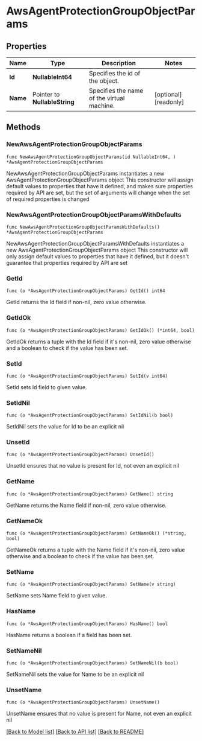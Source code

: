 # AwsAgentProtectionGroupObjectParams

## Properties

Name | Type | Description | Notes
------------ | ------------- | ------------- | -------------
**Id** | **NullableInt64** | Specifies the id of the object. | 
**Name** | Pointer to **NullableString** | Specifies the name of the virtual machine. | [optional] [readonly] 

## Methods

### NewAwsAgentProtectionGroupObjectParams

`func NewAwsAgentProtectionGroupObjectParams(id NullableInt64, ) *AwsAgentProtectionGroupObjectParams`

NewAwsAgentProtectionGroupObjectParams instantiates a new AwsAgentProtectionGroupObjectParams object
This constructor will assign default values to properties that have it defined,
and makes sure properties required by API are set, but the set of arguments
will change when the set of required properties is changed

### NewAwsAgentProtectionGroupObjectParamsWithDefaults

`func NewAwsAgentProtectionGroupObjectParamsWithDefaults() *AwsAgentProtectionGroupObjectParams`

NewAwsAgentProtectionGroupObjectParamsWithDefaults instantiates a new AwsAgentProtectionGroupObjectParams object
This constructor will only assign default values to properties that have it defined,
but it doesn't guarantee that properties required by API are set

### GetId

`func (o *AwsAgentProtectionGroupObjectParams) GetId() int64`

GetId returns the Id field if non-nil, zero value otherwise.

### GetIdOk

`func (o *AwsAgentProtectionGroupObjectParams) GetIdOk() (*int64, bool)`

GetIdOk returns a tuple with the Id field if it's non-nil, zero value otherwise
and a boolean to check if the value has been set.

### SetId

`func (o *AwsAgentProtectionGroupObjectParams) SetId(v int64)`

SetId sets Id field to given value.


### SetIdNil

`func (o *AwsAgentProtectionGroupObjectParams) SetIdNil(b bool)`

 SetIdNil sets the value for Id to be an explicit nil

### UnsetId
`func (o *AwsAgentProtectionGroupObjectParams) UnsetId()`

UnsetId ensures that no value is present for Id, not even an explicit nil
### GetName

`func (o *AwsAgentProtectionGroupObjectParams) GetName() string`

GetName returns the Name field if non-nil, zero value otherwise.

### GetNameOk

`func (o *AwsAgentProtectionGroupObjectParams) GetNameOk() (*string, bool)`

GetNameOk returns a tuple with the Name field if it's non-nil, zero value otherwise
and a boolean to check if the value has been set.

### SetName

`func (o *AwsAgentProtectionGroupObjectParams) SetName(v string)`

SetName sets Name field to given value.

### HasName

`func (o *AwsAgentProtectionGroupObjectParams) HasName() bool`

HasName returns a boolean if a field has been set.

### SetNameNil

`func (o *AwsAgentProtectionGroupObjectParams) SetNameNil(b bool)`

 SetNameNil sets the value for Name to be an explicit nil

### UnsetName
`func (o *AwsAgentProtectionGroupObjectParams) UnsetName()`

UnsetName ensures that no value is present for Name, not even an explicit nil

[[Back to Model list]](../README.md#documentation-for-models) [[Back to API list]](../README.md#documentation-for-api-endpoints) [[Back to README]](../README.md)


